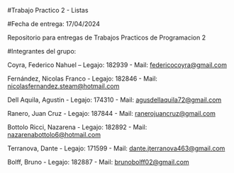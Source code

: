 #Trabajo Practico 2 - Listas

#Fecha de entrega: 17/04/2024

Repositorio para entregas de Trabajos Practicos de Programacion 2

#Integrantes del grupo:

Coyra, Federico Nahuel – Legajo: 182939 - Mail: federicocoyra@gmail.com

Fernández, Nicolas Franco - Legajo: 182846 - Mail: nicolasfernandez.steam@hotmail.com

Dell Aquila, Agustin - Legajo: 174310 - Mail: agusdellaquila72@gmail.com

Ranero, Juan Cruz - Legajo: 187844 - Mail: ranerojuancruz@gmail.com

Bottolo Ricci, Nazarena - Legajo: 182892 - Mail: nazarenabottolo6@hotmail.com

Terranova, Dante - Legajo: 171599 - Mail: dante.jterranova463@gmail.com

Bolff, Bruno - Legajo: 182887 - Mail: brunobolff02@gmail.com
